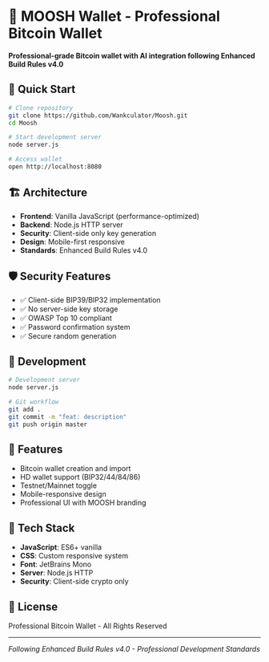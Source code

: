 # 🚀 MOOSH Wallet - Professional Bitcoin Wallet

**Professional-grade Bitcoin wallet with AI integration following Enhanced Build Rules v4.0**

## 🎯 Quick Start

```bash
# Clone repository
git clone https://github.com/Wankculator/Moosh.git
cd Moosh

# Start development server
node server.js

# Access wallet
open http://localhost:8080
```

## 🏗️ Architecture

- **Frontend**: Vanilla JavaScript (performance-optimized)
- **Backend**: Node.js HTTP server
- **Security**: Client-side only key generation
- **Design**: Mobile-first responsive
- **Standards**: Enhanced Build Rules v4.0

## 🛡️ Security Features

- ✅ Client-side BIP39/BIP32 implementation
- ✅ No server-side key storage
- ✅ OWASP Top 10 compliant
- ✅ Password confirmation system
- ✅ Secure random generation

## 🔧 Development

```bash
# Development server
node server.js

# Git workflow
git add .
git commit -m "feat: description"
git push origin master
```

## 📱 Features

- Bitcoin wallet creation and import
- HD wallet support (BIP32/44/84/86)
- Testnet/Mainnet toggle
- Mobile-responsive design
- Professional UI with MOOSH branding

## 🎨 Tech Stack

- **JavaScript**: ES6+ vanilla
- **CSS**: Custom responsive system
- **Font**: JetBrains Mono
- **Server**: Node.js HTTP
- **Security**: Client-side crypto only

## 📄 License

Professional Bitcoin Wallet - All Rights Reserved

---

*Following Enhanced Build Rules v4.0 - Professional Development Standards* 